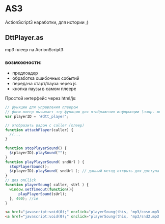# AS3
ActionScript3 наработки, для истории ;)

## DttPlayer.as
mp3 плеер на AcrionScript3 

### возможности:
* предлоадер 
* обработка ошибочных событий 
* передача старт/пауза через js
* кнопка паузы в самом плеере

Простой интерфейс через html/js:
  
  ```javascript
// функции для управления плеером
// флеш-плеер вызывает эту функцию для отображения информации (напр. ошибок)
var playerID = '#dtt_player'; 
  
// отобразить рядом с caller (плеер)
function attachPlayer(caller) {
	//...
} 
	
function stopPlayerSound() {
	$(playerID).playSound("");
}
function playPlayerSound( sndUrl ) {
	stopPlayerSound();
	$(playerID).playSound( sndUrl ); // данный метод открыть для доступа "извне"
}  
// для onClick
function playerSoung( caller, sUrl ) {
	window.setTimeout(function(){
		playPlayerSound(sUrl);
	}, 400); //ie
} 
```
```html
<a href="javascript:void(0);" onclick="playerSoung(this, 'mp3/cosm.mp3');return false;">Play Sound 1</a>
<a href="javascript:void(0);" onclick="playerSoung(this, 'mp3/snd2.mp3');return false;">Play Sound 2</a>
```
    
  
